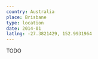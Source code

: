 ```yaml
---
country: Australia
place: Brisbane
type: location
date: 2014-01
latlng: -27.3821429, 152.9931964
---
```


TODO
